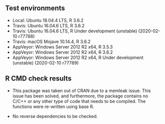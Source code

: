 ## Test environments

* Local: Ubuntu 18.04.4 LTS, R 3.6.2
* Travis: Ubuntu 16.04.6 LTS, R 3.6.2
* Travis: Ubuntu 16.04.6 LTS, R Under development (unstable) (2020-02-10 r77788)
* Travis: macOS Mojave 10.14.4, R 3.6.2
* AppVeyor: Windows Server 2012 R2 x64, R 3.5.3
* AppVeyor: Windows Server 2012 R2 x64, R 3.6.2
* AppVeyor: Windows Server 2012 R2 x64, R Under development (unstable) (2020-02-10 r77789)

## R CMD check results

* This package was taken out of CRAN due to a memleak issue. This issue has been
  solved, and furthermore, the package contains no C/C++ or any other type of
  code that needs to be compiled. The functions were re-written using base R.

* No reverse dependencies to be checked.

